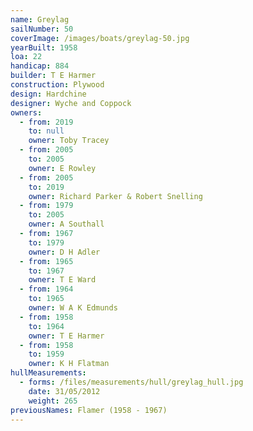 ```yaml
---
name: Greylag
sailNumber: 50
coverImage: /images/boats/greylag-50.jpg
yearBuilt: 1958
loa: 22
handicap: 884
builder: T E Harmer
construction: Plywood
design: Hardchine
designer: Wyche and Coppock
owners:
  - from: 2019
    to: null
    owner: Toby Tracey
  - from: 2005
    to: 2005
    owner: E Rowley
  - from: 2005
    to: 2019
    owner: Richard Parker & Robert Snelling
  - from: 1979
    to: 2005
    owner: A Southall
  - from: 1967
    to: 1979
    owner: D H Adler
  - from: 1965
    to: 1967
    owner: T E Ward
  - from: 1964
    to: 1965
    owner: W A K Edmunds
  - from: 1958
    to: 1964
    owner: T E Harmer
  - from: 1958
    to: 1959
    owner: K H Flatman
hullMeasurements:
  - forms: /files/measurements/hull/greylag_hull.jpg
    date: 31/05/2012
    weight: 265
previousNames: Flamer (1958 - 1967)
---
```


